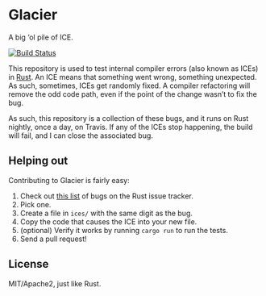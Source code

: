 # Glacier

A big ‘ol pile of ICE.

[![Build Status](https://github.com/rust-lang/glacier/workflows/Continuous%20Integration/badge.svg)](https://github.com/rust-lang/glacier/actions)

This repository is used to test internal compiler errors (also known as ICEs)
in [Rust]. An ICE means that something went wrong, something unexpected. As
such, sometimes, ICEs get randomly fixed. A compiler refactoring will remove
the odd code path, even if the point of the change wasn’t to fix the bug.

[Rust]: https://github.com/rust-lang/rust

As such, this repository is a collection of these bugs, and it runs on Rust
nightly, once a day, on Travis. If any of the ICEs stop happening, the build
will fail, and I can close the associated bug.

## Helping out

Contributing to Glacier is fairly easy:

1. Check out [this list][ices] of bugs on the Rust issue tracker.
2. Pick one.
3. Create a file in `ices/` with the same digit as the bug.
4. Copy the code that causes the ICE into your new file.
5. (optional) Verify it works by running `cargo run` to run the tests.
6. Send a pull request!

[ices]: https://github.com/rust-lang/rust/issues?utf8=%E2%9C%93&q=is%3Aissue+is%3Aopen+label%3AI-ICE+-label%3Aglacier

## License

MIT/Apache2, just like Rust.

